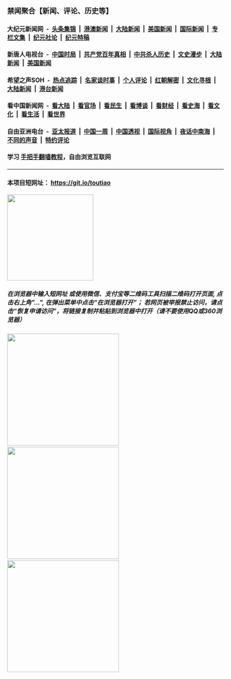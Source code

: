 ### 禁闻聚合【新闻、评论、历史等】

#### 大纪元新闻网 &nbsp;-&nbsp; [头条集锦](indexes/E头条集锦.md?t=02170211) &nbsp;|&nbsp; [港澳新闻](indexes/E港澳新闻.md?t=02170211)  &nbsp;|&nbsp; [大陆新闻](indexes/E大陆新闻.md?t=02170211) &nbsp;|&nbsp; [美国新闻](indexes/E美国新闻.md?t=02170211) &nbsp;|&nbsp; [国际新闻](indexes/E国际新闻.md?t=02170211) &nbsp;|&nbsp; [专栏文集](indexes/E专栏文集.md?t=02170211) &nbsp;|&nbsp; [纪元社论](indexes/E纪元社论.md?t=02170211) &nbsp;|&nbsp; [纪元特稿](indexes/E纪元特稿.md?t=02170211) 

#### 新唐人电视台 &nbsp;-&nbsp; [中国时局](indexes/N中国时局.md?t=02170211) &nbsp;|&nbsp; [共产党百年真相](indexes/N共产党百年真相.md?t=02170211) &nbsp;|&nbsp; [中共杀人历史](indexes/N中共杀人历史.md?t=02170211) &nbsp;|&nbsp; [文史漫步](indexes/N文史漫步.md?t=02170211) &nbsp;|&nbsp; [大陆新闻](indexes/N大陆新闻.md?t=02170211) &nbsp;|&nbsp; [美国新闻](indexes/N美国新闻.md?t=02170211)

#### 希望之声SOH &nbsp;-&nbsp; [热点追踪](indexes/H热点追踪.md?t=02170211) &nbsp;|&nbsp; [名家谈时事](indexes/H名家谈时事.md?t=02170211) &nbsp;|&nbsp; [个人评论](indexes/H个人评论.md?t=02170211)  &nbsp;|&nbsp; [红朝解密](indexes/H红朝解密.md?t=02170211) &nbsp;|&nbsp; [文化寻根](indexes/H文化寻根.md?t=02170211) &nbsp;|&nbsp; [大陆新闻](indexes/H大陆新闻.md?t=02170211) &nbsp;|&nbsp; [港台新闻](indexes/H港台新闻.md?t=02170211)

#### 看中国新闻网 &nbsp;-&nbsp; [看大陆](indexes/S看大陆.md?t=02170211) &nbsp;|&nbsp; [看官场](indexes/S看官场.md?t=02170211) &nbsp;|&nbsp; [看民生](indexes/S看民生.md?t=02170211)  &nbsp;|&nbsp; [看博谈](indexes/S看博谈.md?t=02170211) &nbsp;|&nbsp; [看财经](indexes/S看财经.md?t=02170211) &nbsp;|&nbsp; [看史海](indexes/S看史海.md?t=02170211) &nbsp;|&nbsp; [看文化](indexes/S看文化.md?t=02170211) &nbsp;|&nbsp; [看生活](indexes/S看生活.md?t=02170211) &nbsp;|&nbsp; [看世界](indexes/S看世界.md?t=02170211)

#### 自由亚洲电台 &nbsp;-&nbsp; [亚太报道](indexes/R亚太报道.md?t=02170211) &nbsp;|&nbsp; [中国一周](indexes/R中国一周.md?t=02170211) &nbsp;|&nbsp; [中国透视](indexes/R中国透视.md?t=02170211)  &nbsp;|&nbsp; [国际视角](indexes/R国际视角.md?t=02170211) &nbsp;|&nbsp; [夜话中南海](indexes/R夜话中南海.md?t=02170211) &nbsp;|&nbsp; [不同的声音](indexes/R不同的声音.md?t=02170211) &nbsp;|&nbsp; [特约评论](indexes/R特约评论.md?t=02170211)

#### 学习 [手把手翻墙教程](https://github.com/gfw-breaker/guides/wiki)，自由浏览互联网

----

#### 本项目短网址： https://git.io/toutiao
<img src="https://raw.githubusercontent.com/gfw-breaker/banned-news/master/scripts/img/qr.png" width="200px"/>  

##### 在浏览器中输入短网址 或使用微信、支付宝等二维码工具扫描二维码打开页面, 点击右上角"...", 在弹出菜单中点击“在浏览器打开”； 若网页被举报禁止访问，请点击“恢复申请访问”，将链接复制并粘贴到浏览器中打开（请不要使用QQ或360浏览器）

<img src="https://raw.githubusercontent.com/gfw-breaker/banned-news/master/scripts/img/1.png" width="260px"/> &nbsp; <img src="https://raw.githubusercontent.com/gfw-breaker/banned-news/master/scripts/img/2.png" width="260px"/> &nbsp; <img src="https://raw.githubusercontent.com/gfw-breaker/banned-news/master/scripts/img/3.png" width="260px"/>
